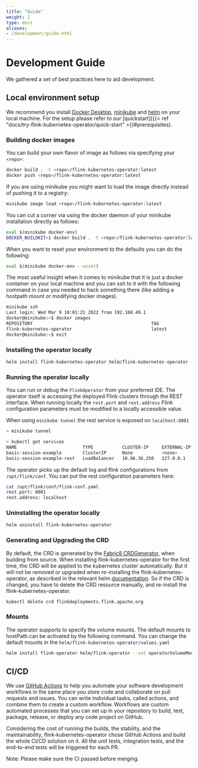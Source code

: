 ```yaml
---
title: "Guide"
weight: 1
type: docs
aliases:
- /development/guide.html
---
```

<!--
Licensed to the Apache Software Foundation (ASF) under one
or more contributor license agreements.  See the NOTICE file
distributed with this work for additional information
regarding copyright ownership.  The ASF licenses this file
to you under the Apache License, Version 2.0 (the
"License"); you may not use this file except in compliance
with the License.  You may obtain a copy of the License at

  http://www.apache.org/licenses/LICENSE-2.0

Unless required by applicable law or agreed to in writing,
software distributed under the License is distributed on an
"AS IS" BASIS, WITHOUT WARRANTIES OR CONDITIONS OF ANY
KIND, either express or implied.  See the License for the
specific language governing permissions and limitations
under the License.
-->

# Development Guide

We gathered a set of best practices here to aid development.

## Local environment setup

We recommend you install [Docker Desktop](https://www.docker.com/products/docker-desktop), [minikube](https://minikube.sigs.k8s.io/docs/start/)
and [helm](https://helm.sh/docs/intro/quickstart/) on your local machine. For the setup please refer to our
[quickstart]({{< ref "docs/try-flink-kubernetes-operator/quick-start" >}}#prerequisites).

### Building docker images
You can build your own flavor of image as follows via specifying your `<repo>`:
```bash
docker build . -t <repo>/flink-kubernetes-operator:latest
docker push <repo>/flink-kubernetes-operator:latest
```

If you are using minikube you might want to load the image directly instead of pushing it to a registry:

```bash
minikube image load <repo>/flink-kubernetes-operator:latest
```

You can cut a corner via using the docker daemon of your minikube installation directly as follows:
```bash
eval $(minikube docker-env)
DOCKER_BUILDKIT=1 docker build . -t <repo>/flink-kubernetes-operator:latest
```

When you want to reset your environment to the defaults you can do the following:
```bash
eval $(minikube docker-env --unset)
```

The most useful insight when it comes to minikube that it is just a docker container on your local machine and you can
ssh to it with the following command in case you needed to hack something there (like adding a hostpath mount or modifying docker images).

```bash
minikube ssh
Last login: Wed Mar 9 10:01:21 2022 from 192.168.49.1
docker@minikube:~$ docker images
REPOSITORY                                             TAG                IMAGE ID       CREATED         SIZE
flink-kubernetes-operator                              latest             cf7856d9ef59   23 hours ago    578MB
docker@minikube:~$ exit
```

### Installing the operator locally
```bash
helm install flink-kubernetes-operator helm/flink-kubernetes-operator --set image.repository=<repo>/flink-kubernetes-operator --set image.tag=latest
```
### Running the operator locally
You can run or debug the `FlinkOperator` from your preferred IDE. The operator itself is accessing the deployed Flink clusters through the REST interface. When running locally the `rest.port` and `rest.address` Flink configuration parameters must be modified to a locally accessible value.

When using `minikube tunnel` the rest service is exposed on `localhost:8081`
```bash
> minikube tunnel

> kubectl get services
NAME                         TYPE           CLUSTER-IP     EXTERNAL-IP   PORT(S)             AGE
basic-session-example        ClusterIP      None           <none>        6123/TCP,6124/TCP   14h
basic-session-example-rest   LoadBalancer   10.96.36.250   127.0.0.1     8081:30572/TCP      14h
```
The operator picks up the default log and flink configurations from `/opt/flink/conf`. You can put the rest configuration parameters here:
```bash
cat /opt/flink/conf/flink-conf.yaml
rest.port: 8081
rest.address: localhost
```

### Uninstalling the operator locally
```bash
helm uninstall flink-kubernetes-operator
```

### Generating and Upgrading the CRD

By default, the CRD is generated by the [Fabric8 CRDGenerator](https://github.com/fabric8io/kubernetes-client/blob/master/doc/CRD-generator.md), when building from source.
When installing flink-kubernetes-operator for the first time, the CRD will be applied to the kubernetes cluster automatically. But it will not be removed or upgraded when re-installing the flink-kubernetes-operator, as described in the relevant helm [documentation](https://helm.sh/docs/chart_best_practices/custom_resource_definitions/).
So if the CRD is changed, you have to delete the CRD resource manually, and re-install the flink-kubernetes-operator.

```bash
kubectl delete crd flinkdeployments.flink.apache.org
```

### Mounts

The operator supports to specify the volume mounts. The default mounts to hostPath can be activated by the following command. You can change the default mounts in the `helm/flink-kubernetes-operator/values.yaml`

```bash
helm install flink-operator helm/flink-operator --set operatorVolumeMounts.create=true --set operatorVolumes.create=true
```


## CI/CD
We use [GitHub Actions](https://help.github.com/en/actions/getting-started-with-github-actions/about-github-actions) to help you automate your software development workflows in the same place you store code and collaborate on pull requests and issues.
You can write individual tasks, called actions, and combine them to create a custom workflow.
Workflows are custom automated processes that you can set up in your repository to build, test, package, release, or deploy any code project on GitHub.

Considering the cost of running the builds, the stability, and the maintainability, flink-kubernetes-operator chose GitHub Actions and build the whole CI/CD solution on it.
All the unit tests, integration tests, and the end-to-end tests will be triggered for each PR.

Note: Please make sure the CI passed before merging.
